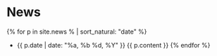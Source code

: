 News
====

{% for p in site.news % | sort_natural: "date" %}
- {{ p.date | date: "%a, %b %d, %Y" }}
    {{ p.content }}
{% endfor %}

